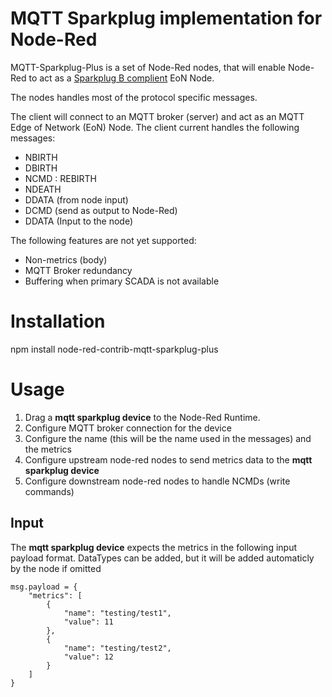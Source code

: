 # MQTT Sparkplug implementation for Node-Red

MQTT-Sparkplug-Plus is a set of Node-Red nodes, that will enable Node-Red to act as a [Sparkplug B complient](https://s3.amazonaws.com/ignition-modules/Current/Sparkplug+Specification.pdf) EoN Node. 


The nodes handles most of the protocol specific messages. 

The client will connect to an MQTT broker (server) and act as an MQTT Edge of Network (EoN) Node. The client current handles the following messages:


* NBIRTH
* DBIRTH
* NCMD : REBIRTH
* NDEATH
* DDATA (from node input)
* DCMD (send as output to Node-Red)
* DDATA (Input to the node)

The following features are not yet supported:
* Non-metrics (body)
* MQTT Broker redundancy
* Buffering when primary SCADA is not available

# Installation

npm install node-red-contrib-mqtt-sparkplug-plus

# Usage
1. Drag a **mqtt sparkplug device** to the Node-Red Runtime. 
2. Configure MQTT broker connection for the device
3. Configure the name (this will be the name used in the messages) and the metrics
4. Configure upstream node-red nodes to send metrics data to the **mqtt sparkplug device** 
5. Configure downstream node-red nodes to handle NCMDs (write commands)

## Input
The **mqtt sparkplug device** expects the metrics in the following input payload format. DataTypes can be added, but it will be added automaticly by the node if omitted

```
msg.payload = {
    "metrics": [
        {
            "name": "testing/test1",
            "value": 11
        },
        {
            "name": "testing/test2",
            "value": 12
        }
    ]
}
```